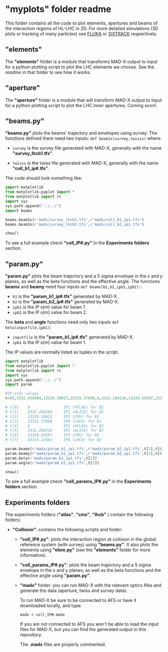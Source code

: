 "myplots" folder readme
========================

This folder contains all the code to plot elements, apertures and beams of the interaction regions of HL-LHC in 2D. For more detailed simulations (3D plots or tracking of many particles) see [FLUKA](http://www.fluka.org/fluka.php) or [SIXTRACK](http://sixtrack.web.cern.ch/SixTrack/) respectively.

"elements"
----------
The __"elements"__ folder is a module that transforms MAD-X output to input for a python plotting script to plot the LHC elements we choose. See the _readme_ in that folder to see how it works.

"aperture"
----------
The __"aperture"__ folder is a module that will transform MAD-X output to input for a python plotting script to plot the LHC inner apertures. Coming soon!.

"beams.py"
----------
 __"beams.py"__ plots the beams' trajectory and envelopes using survey. The functions defined there need two inputs:  ``def beam1x(survey,twisss)`` where:

*  ``survey`` is the survey file generated with MAD-X, generally with the name __"survey_lhcb1.tfs"__.

*  ``twisss`` is the twiss file generated with MAD-X, generally with the name __"coll_b1_ip#.tfs"__.

The code should look something like:
```python
import matplotlib
from matplotlib.pyplot import *
from matplotlib import rc
import sys
sys.path.append("../../")
import beams

beams.beam1x(r'madx/survey_lhcb1.tfs',r'madx/coll_b1_ip1.tfs')
beams.beam2x(r'madx/survey_lhcb2.tfs',r'madx/coll_b2_ip1.tfs')

show()
```
To see a full example check __"coll_IP#.py"__ in the __Experiments folders__ section.

"param.py"
----------
 __"param.py"__ plots the beam trajectory and a 5 sigma envelope in the x and y planes, as well as the beta functions and the effective angle. The functions __beamx__ and __beamy__ need four inputs ``def beamx(b1,b2,ipb1,ipb2):``: 
 
* ``b1`` is the __"param_b1_ip#.tfs"__ generated by MAD-X.
* ``b2`` is the __"param_b2_ip#.tfs"__ generated by MAD-X.
* ``ipb1`` is the  IP s(m) value for beam 1.
* ``ipb2`` is the  IP s(m) value for beam 2.
 
 
The __beta__ and __angle__ functions need only two inputs ``def beta(inputfile,ipb1)``:

* ``inputfile`` is the __"param_b1_ip#.tfs"__ generated by MAD-X.
* ``ipb1`` is the  IP s(m) value for beam 1.

The IP values are normally listed as tuples in the script. 

```python
import matplotlib
from matplotlib.pyplot import *
from matplotlib import rc
import sys
sys.path.append("../../")
import param

#IP s(m) values
t=(0,3332.436584,13329.28923,23315.37898,0,3332.284216,13329.59397,23315.22662)

# t[0]    0               IP1 (ATLAS) for B1
# t[1]    3332.436584     IP2 (ALICE) for B1
# t[2]    13329.28923     IP5 (CMS) for B1
# t[3]    23315.37898     IP8 (LHCb) for B1
# t[4]    0               IP1 (ATLAS) for B2
# t[5]    3332.284216     IP2 (ALICE) for B2
# t[6]    13329.59397     IP5 (CMS) for B2
# t[7]    23315.22662     IP8 (LHCb) for B2

param.beamx(r'madx/param_b1_ip1.tfs',r'madx/param_b2_ip1.tfs',t[2],t[6])
param.beamy(r'madx/param_b1_ip1.tfs',r'madx/param_b2_ip1.tfs',t[2],t[6])
param.beta(r'madx/param_b1_ip1.tfs',t[2])
param.angle(r'madx/param_b1_ip1.tfs',t[2])

show()
```
To see a full example check __"coll_params_IP#.py"__ in the __Experiments folders__ section.

Experiments folders
-------------------

The experiments folders (__"atlas"__, __"cms"__, __"lhcb"__ ) contain the following folders:

* __"Collision"__: contains the following scripts and folder:
	
    * __"coll_IP#.py"__: plots the interaction region at collision in the global reference system (with survey) using __"beams.py"__. It also plots the elements using __"elem.py"__ (see the __"elements"__ folder for more information).
		
    * __"coll_params_IP#.py"__: plots the beam trajectory and a 5 sigma envelope in the x and y planes, as well as the beta functions and the effective angle using __"param.py"__.

    * __"madx"__ folder: you can run MAD-X with the relevant optics files and generate the data (aperture, twiss and survey data). 
     
        To run MAD-X be sure to be connected to AFS or have it downloaded locally, and type:
    
        ```
        madx < coll_IP#.madx
        ```

        If you are not connected to AFS you won't be able to read the input files for MAD-X, but you can find the generated output in this repository.

        The __.madx__ files are properly commented.
	